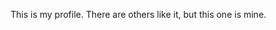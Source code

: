 <!--
**wpost/wpost** is a ✨ _special_ ✨ repository because its `README.md` (this file) appears on your GitHub profile.
-->

This is my profile. There are others like it, but this one is mine.

